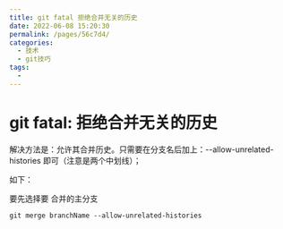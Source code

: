 ```yaml
---
title: git fatal 拒绝合并无关的历史
date: 2022-06-08 15:20:30
permalink: /pages/56c7d4/
categories:
  - 技术
  - git技巧
tags:
  - 
---
```

# git fatal: 拒绝合并无关的历史

解决方法是：允许其合并历史。只需要在分支名后加上：--allow-unrelated-histories 即可（注意是两个中划线）；

如下：

要先选择要 合并的主分支

```shell
git merge branchName --allow-unrelated-histories 
```


